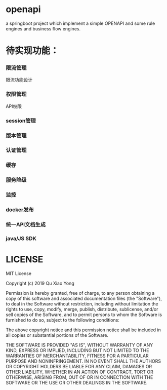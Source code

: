 # openapi
a springboot project which implement a simple OPENAPI and some rule engines and business flow  engines.

# 待实现功能：

### 限流管理
限流功能设计

### 权限管理
API权限

### session管理

### 版本管理

### 认证管理

### 缓存

### 服务降级

### 监控

### docker发布

### 统一API文档生成

### java/JS SDK




# LICENSE

MIT License

Copyright (c) 2019 Qu Xiao Yong

Permission is hereby granted, free of charge, to any person obtaining a copy
of this software and associated documentation files (the "Software"), to deal
in the Software without restriction, including without limitation the rights
to use, copy, modify, merge, publish, distribute, sublicense, and/or sell
copies of the Software, and to permit persons to whom the Software is
furnished to do so, subject to the following conditions:

The above copyright notice and this permission notice shall be included in all
copies or substantial portions of the Software.

THE SOFTWARE IS PROVIDED "AS IS", WITHOUT WARRANTY OF ANY KIND, EXPRESS OR
IMPLIED, INCLUDING BUT NOT LIMITED TO THE WARRANTIES OF MERCHANTABILITY,
FITNESS FOR A PARTICULAR PURPOSE AND NONINFRINGEMENT. IN NO EVENT SHALL THE
AUTHORS OR COPYRIGHT HOLDERS BE LIABLE FOR ANY CLAIM, DAMAGES OR OTHER
LIABILITY, WHETHER IN AN ACTION OF CONTRACT, TORT OR OTHERWISE, ARISING FROM,
OUT OF OR IN CONNECTION WITH THE SOFTWARE OR THE USE OR OTHER DEALINGS IN THE
SOFTWARE.
